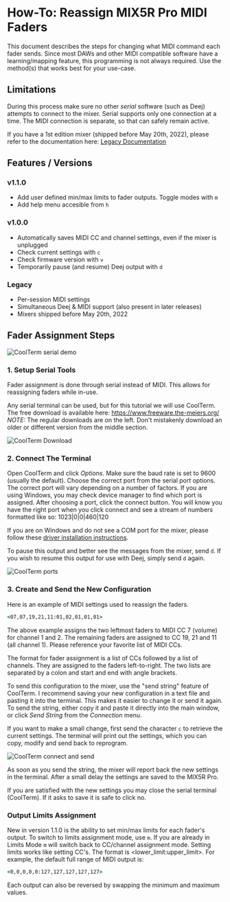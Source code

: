 # How-To: Reassign MIX5R Pro MIDI Faders

This document describes the steps for changing what MIDI command each fader sends. Since most DAWs and other MIDI compatible software have a learning/mapping feature, this programming is not always required. Use the method(s) that works best for your use-case.

## Limitations

During this process make sure no other *serial* software (such as Deej) attempts to connect to the mixer. Serial supports only one connection at a time. The MIDI connection is separate, so that can safely remain active.

If you have a 1st edition mixer (shipped before May 20th, 2022), please refer to the documentation here: [Legacy Documentation](https://github.com/numanair/deej/blob/stm32-logic/Docs/reassign%20MIDI%20via%20serial.md)

## Features / Versions

### v1.1.0

- Add user defined min/max limits to fader outputs. Toggle modes with `m`
- Add help menu accesible from `h`

### v1.0.0

- Automatically saves MIDI CC and channel settings, even if the mixer is unplugged
- Check current settings with `c`
- Check firmware version with `v`
- Temporarily pause (and resume) Deej output with `d`

### Legacy

- Per-session MIDI settings
- Simultaneous Deej & MIDI support (also present in later releases)
- Mixers shipped before May 20th, 2022

## Fader Assignment Steps

![CoolTerm serial demo](https://github.com/numanair/deej/blob/stm32-logic-saving/Docs/Images/Animation_trimmed_ff.gif)

### 1. Setup Serial Tools

Fader assignment is done through serial instead of MIDI. This allows for reassigning faders while in-use.

Any serial terminal can be used, but for this tutorial we will use CoolTerm. The free download is available here: <https://www.freeware.the-meiers.org/> *NOTE:* The regular downloads are on the left. Don't mistakenly download an older or different version from the middle section.

![CoolTerm Download](https://github.com/numanair/deej/blob/stm32-logic-saving/Docs/Images/CoolTerm-dl.png)

### 2. Connect The Terminal

Open CoolTerm and click *Options*. Make sure the baud rate is set to 9600 (usually the default). Choose the correct port from the serial port options. The correct port will vary depending on a number of factors. If you are using Windows, you may check device manager to find which port is assigned. After choosing a port, click the connect button. You will know you have the right port when you click connect and see a stream of numbers formatted like so: 1023|0|0|460|120

If you are on Windows and do not see a COM port for the mixer, please follow these [driver installation instructions](https://github.com/numanair/deej/blob/stm32-logic/Docs/Windows%20Driver%20Install%20for%20MIDI%20Mixer.md).

To pause this output and better see the messages from the mixer, send `d`. If you wish to resume this output for use with Deej, simply send `d` again.

![CoolTerm ports](https://github.com/numanair/deej/blob/stm32-logic-saving/Docs/Images/coolterm_ports.png)

### 3. Create and Send the New Configuration

Here is an example of MIDI settings used to reassign the faders.  

```bat
<07,07,19,21,11:01,02,01,01,01>
```  

The above example assigns the two leftmost faders to MIDI CC 7 (volume) for channel 1 and 2. The remaining faders are assigned to CC 19, 21 and 11 (all channel 1). Please reference your favorite list of MIDI CCs.

The format for fader assignment is a list of CCs followed by a list of channels. They are assigned to the faders left-to-right. The two lists are separated by a colon and start and end with angle brackets.

To send this configuration to the mixer, use the "send string" feature of CoolTerm. I recommend saving your new configuration in a text file and pasting it into the terminal. This makes it easier to change it or send it again. To send the string, either copy it and paste it directly into the main window, or click *Send String* from the *Connection* menu.

If you want to make a small change, first send the character `c` to retrieve the current settings. The terminal will print out the settings, which you can copy, modify and send back to reprogram.

![CoolTerm connect and send](https://github.com/numanair/deej/blob/stm32-logic-saving/Docs/Images/coolterm_connect+send.png)

As soon as you send the string, the mixer will report back the new settings in the terminal. After a small delay the settings are saved to the MIX5R Pro.

If you are satisfied with the new settings you may close the serial terminal (CoolTerm). If it asks to save it is safe to click no.

### Output Limits Assignment

New in version 1.1.0 is the ability to set min/max limits for each fader's output. To switch to limits assignment mode, use `m`. If you are already in Limits Mode `m` will switch back to CC/channel assignment mode. Setting limits works like setting CC's. The format is <lower_limit:upper_limit>.
For example, the default full range of MIDI output is:  
```bat
<0,0,0,0,0:127,127,127,127,127>
```  
Each output can also be reversed by swapping the minimum and maximum values.
